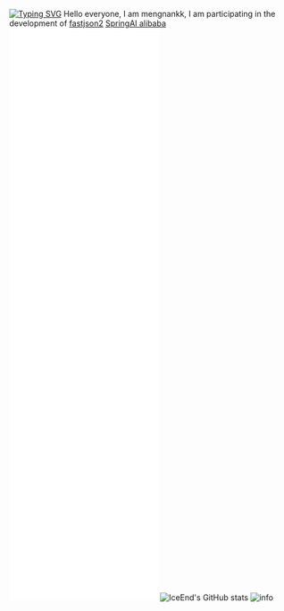 [![Typing SVG](https://readme-typing-svg.demolab.com?font=Fira+Code&pause=1000&width=435&lines=hellow+welcome+to+mengnankk+home)](https://git.io/typing-svg)
Hello everyone, I am mengnankk, I am participating in the development of 
[fastjson2](https://github.com/alibaba/fastjson2) [SpringAI alibaba](https://github.com/alibaba/spring-ai-alibaba)
![Metrics](/github-metrics.svg)
![IceEnd's GitHub stats](https://github-immortality.vercel.app/api?username=mengnankkkk)
![info](https://github-profile-summary-cards.vercel.app/api/cards/profile-details?username=mengnankkkk&theme=github_dark)







